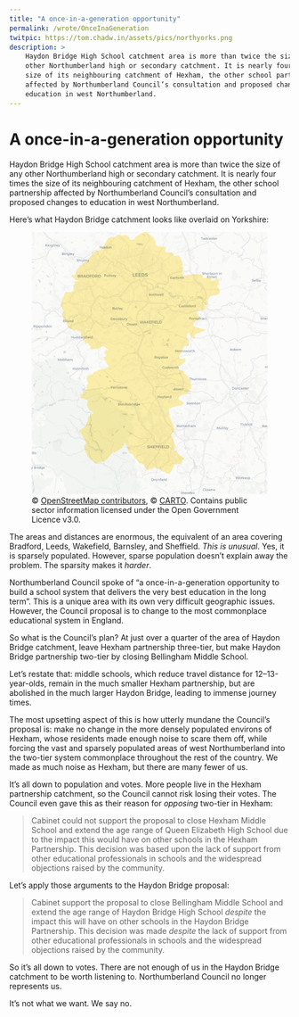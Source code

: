 ```yaml
---
title: "A once-in-a-generation opportunity"
permalink: /wrote/OnceInaGeneration
twitpic: https://tom.chadw.in/assets/pics/northyorks.png
description: >
    Haydon Bridge High School catchment area is more than twice the size of any 
    other Northumberland high or secondary catchment. It is nearly four times the 
    size of its neighbouring catchment of Hexham, the other school partnership 
    affected by Northumberland Council’s consultation and proposed changes to 
    education in west Northumberland.
---
```

# A once-in-a-generation opportunity

Haydon Bridge High School catchment area is more than twice the size of any 
other Northumberland high or secondary catchment. It is nearly four times the 
size of its neighbouring catchment of Hexham, the other school partnership 
affected by Northumberland Council’s consultation and proposed changes to 
education in west Northumberland.

Here’s what Haydon Bridge catchment looks like overlaid on Yorkshire:

<figure>
    <img src="/assets/pics/northyorks.png" alt="Haydon Bridge over Yorkshire" />
    <figcaption>
    © <a href="https://www.openstreetmap.org/copyright">OpenStreetMap contributors</a>, 
    © <a href="https://carto.com/attribution">CARTO</a>. Contains public sector information 
    licensed under the Open Government Licence v3.0.
    </figcaption>
</figure>

The areas and distances are enormous, the equivalent of an area covering 
Bradford, Leeds, Wakefield, Barnsley, and Sheffield. <em>This is unusual</em>. 
Yes, it is sparsely populated. However, sparse population doesn’t explain away 
the problem. The sparsity makes it <em>harder</em>.

Northumberland Council spoke of “a once-in-a-generation opportunity to build a 
school system that delivers the very best education in the long term”. This is 
a unique area with its own very difficult geographic issues. However, the 
Council proposal is to change to the most commonplace educational system in 
England.

So what is the Council’s plan? At just over a quarter of the area of Haydon 
Bridge catchment, leave Hexham partnership three-tier, but make Haydon Bridge 
partnership two-tier by closing Bellingham Middle School.

Let’s restate that: middle schools, which reduce travel distance for 
12–13-year-olds, remain in the much smaller Hexham partnership, but are 
abolished in the much larger Haydon Bridge, leading to immense journey times.

The most upsetting aspect of this is how utterly mundane the Council’s 
proposal is: make no change in the more densely populated environs of Hexham, 
whose residents made enough noise to scare them off, while forcing the vast 
and sparsely populated areas of west Northumberland into the two-tier system 
commonplace throughout the rest of the country. We made as much noise as 
Hexham, but there are many fewer of us.

It’s all down to population and votes. More people live in the Hexham 
partnership catchment, so the Council cannot risk losing their votes. The 
Council even gave this as their reason for <em>opposing</em> two-tier in 
Hexham:

<blockquote>Cabinet could not support the proposal to close Hexham Middle 
School and extend the age range of Queen Elizabeth High School due to the 
impact this would have on other schools in the Hexham Partnership. This 
decision was based upon the lack of support from other educational 
professionals in schools and the widespread objections raised by the 
community.</blockquote>

Let’s apply those arguments to the Haydon Bridge proposal:

<blockquote>Cabinet support the proposal to close Bellingham Middle School and 
extend the age range of Haydon Bridge High School <em>despite</em> the impact 
this will have on other schools in the Haydon Bridge Partnership. This 
decision was made <em>despite</em> the lack of support from other educational 
professionals in schools and the widespread objections raised by the community.
</blockquote>

So it’s all down to votes. There are not enough of us in the Haydon Bridge 
catchment to be worth listening to. Northumberland Council no longer 
represents us.

It’s not what we want. We say no.
